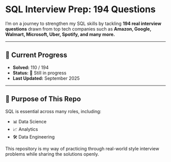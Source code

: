 # SQL Interview Prep: 194 Questions

I’m on a journey to strengthen my SQL skills by tackling **194 real interview questions** drawn from top tech companies such as **Amazon, Google, Walmart, Microsoft, Uber, Spotify, and many more.**

---

## 🔎 Current Progress
- **Solved:** 110 / 194  
- **Status:** 🚧 Still in progress  
- **Last Updated:** September 2025  

---

## 🎯 Purpose of This Repo
SQL is essential across many roles, including:
- 📊 Data Science  
- 📈 Analytics  
- 🛠️ Data Engineering  

This repository is my way of practicing through real-world style interview problems while sharing the solutions openly.  






